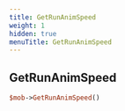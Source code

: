 ```yaml
---
title: GetRunAnimSpeed
weight: 1
hidden: true
menuTitle: GetRunAnimSpeed
---
```

## GetRunAnimSpeed
```perl
$mob->GetRunAnimSpeed()
```